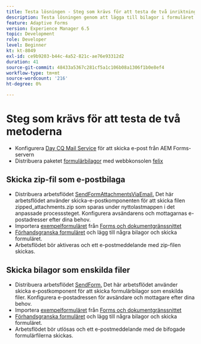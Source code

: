 ```yaml
---
title: Testa lösningen - Steg som krävs för att testa de två inriktningarna
description: Testa lösningen genom att lägga till bilagor i formuläret och utlösa arbetsflödet för att skicka e-postmeddelandet.
feature: Adaptive Forms
version: Experience Manager 6.5
topic: Development
role: Developer
level: Beginner
kt: kt-8049
exl-id: ce9b9203-b44c-4a52-821c-ae76e93312d2
duration: 41
source-git-commit: 48433a5367c281cf5a1c106b08a1306f1b0e8ef4
workflow-type: tm+mt
source-wordcount: '216'
ht-degree: 0%

---
```


# Steg som krävs för att testa de två metoderna

* Konfigurera [Day CQ Mail Service](https://experienceleague.adobe.com/docs/experience-manager-65/administering/operations/notification.html?lang=en#configuring-the-mail-service) för att skicka e-post från AEM Forms-servern
* Distribuera paketet [formulärbilagor](assets/formattachments.formattachments.core-1.0-SNAPSHOT.jar) med webbkonsolen [felix](http://localhost:4502/system/console/bundles)

## Skicka zip-fil som e-postbilaga



* Distribuera arbetsflödet [SendFormAttachmentsViaEmail.](assets/zipped-form-attachments-model.zip) Det här arbetsflödet använder skicka-e-postkomponenten för att skicka filen zipped_attachments.zip som sparas under nyttolastmappen i det anpassade processsteget. Konfigurera avsändarens och mottagarnas e-postadresser efter dina behov.
* Importera [exempelformuläret](assets/zip-form-attachments-form.zip) från [Forms och dokumentgränssnittet](http://localhost:4502/aem/forms.html/content/dam/formsanddocuments)
* [Förhandsgranska formuläret](http://localhost:4502/content/dam/formsanddocuments/zippformattachments/jcr:content?wcmmode=disabled) och lägg till några bilagor och skicka formuläret.
* Arbetsflödet bör aktiveras och ett e-postmeddelande med zip-filen skickas.

## Skicka bilagor som enskilda filer

* Distribuera arbetsflödet [SendForm.](assets/send-form-attachments-model.zip) Det här arbetsflödet använder skicka e-postkomponent för att skicka formulärbilagor som enskilda filer. Konfigurera e-postadressen för avsändare och mottagare efter dina behov.
* Importera [exempelformuläret](assets/send-list-attachments-form.zip) från [Forms och dokumentgränssnittet](http://localhost:4502/aem/forms.html/content/dam/formsanddocuments)
* [Förhandsgranska formuläret](http://localhost:4502/content/dam/formsanddocuments/sendlistofattachments/jcr:content?wcmmode=disabled) och lägg till några bilagor och skicka formuläret.
* Arbetsflödet bör utlösas och ett e-postmeddelande med de bifogade formulärfilerna skickas.
